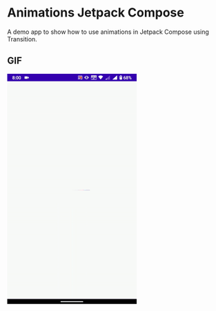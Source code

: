 # Animations Jetpack Compose

A demo app to show how to use animations in Jetpack Compose using Transition.

## GIF

![Example](gif/Example.gif)
